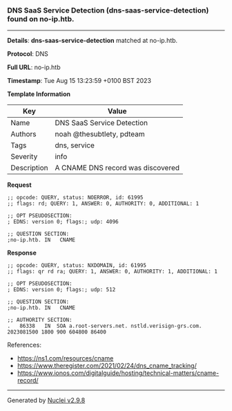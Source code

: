 ### DNS SaaS Service Detection (dns-saas-service-detection) found on no-ip.htb.

----
**Details**: **dns-saas-service-detection** matched at no-ip.htb.

**Protocol**: DNS

**Full URL**: no-ip.htb

**Timestamp**: Tue Aug 15 13:23:59 +0100 BST 2023

**Template Information**

| Key | Value |
| --- | --- |
| Name | DNS SaaS Service Detection |
| Authors | noah @thesubtlety, pdteam |
| Tags | dns, service |
| Severity | info |
| Description | A CNAME DNS record was discovered |

**Request**
```http
;; opcode: QUERY, status: NOERROR, id: 61995
;; flags: rd; QUERY: 1, ANSWER: 0, AUTHORITY: 0, ADDITIONAL: 1

;; OPT PSEUDOSECTION:
; EDNS: version 0; flags:; udp: 4096

;; QUESTION SECTION:
;no-ip.htb.	IN	 CNAME

```

**Response**
```http
;; opcode: QUERY, status: NXDOMAIN, id: 61995
;; flags: qr rd ra; QUERY: 1, ANSWER: 0, AUTHORITY: 1, ADDITIONAL: 1

;; OPT PSEUDOSECTION:
; EDNS: version 0; flags:; udp: 512

;; QUESTION SECTION:
;no-ip.htb.	IN	 CNAME

;; AUTHORITY SECTION:
.	86338	IN	SOA	a.root-servers.net. nstld.verisign-grs.com. 2023081500 1800 900 604800 86400

```

References: 
- https://ns1.com/resources/cname
- https://www.theregister.com/2021/02/24/dns_cname_tracking/
- https://www.ionos.com/digitalguide/hosting/technical-matters/cname-record/

----

Generated by [Nuclei v2.9.8](https://github.com/projectdiscovery/nuclei)